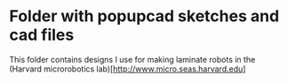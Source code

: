 # Folder with popupcad sketches and cad files

This folder contains designs I use for making laminate robots in the (Harvard microrobotics lab)[http://www.micro.seas.harvard.edu]
